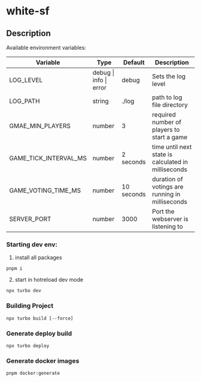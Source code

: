 # white-sf

## Description

Available environment variables:

| Variable              | Type                   | Default    | Description                                         |
| --------------------- | ---------------------- | ---------- | --------------------------------------------------- |
| LOG_LEVEL             | debug \| info \| error | debug      | Sets the log level                                  |
| LOG_PATH              | string                 | ./log      | path to log file directory                          |
| GMAE_MIN_PLAYERS      | number                 | 3          | required number of players to start a game          |
| GAME_TICK_INTERVAL_MS | number                 | 2 seconds  | time until next state is calculated in milliseconds |
| GAME_VOTING_TIME_MS   | number                 | 10 seconds | duration of votings are running in milliseconds     |
| SERVER_PORT           | number                 | 3000       | Port the webserver is listening to                  |

### Starting dev env:

1. install all packages

```ssh
pnpm i
```

2. start in hotreload dev mode

```ssh
npx turbo dev
```

### Building Project

```ssh
npx turbo build [--force]
```

### Generate deploy build

```ssh
npx turbo deploy
```

### Generate docker images

```ssh
pnpm docker:generate
```
